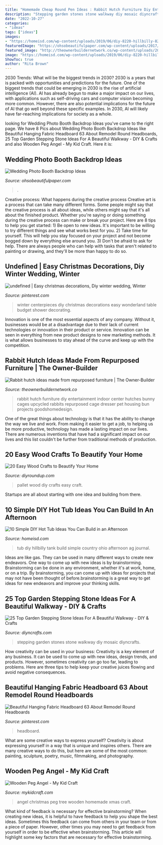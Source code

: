 ```yaml
---
title: "Homemade Cheap Round Pen Ideas : Rabbit Hutch Furniture Diy Entertainment Indoor Center Hutches Bunny Cages Upcycled Rabbits Repurposed Cage Dresser Pet Housing Bun Projects Goodshomedesign"
description: "Stepping garden stones stone walkway diy mosaic diyncrafts"
date: "2022-10-27"
categories:
- "ideas"
tags: ["ideas"]
images:
- "https://homeisd.com/wp-content/uploads/2019/06/diy-8220-hillbilly-8221-hot-tub-img.jpg"
featuredImage: "https://ohsobeautifulpaper.com/wp-content/uploads/2017/06/wedding-photo-booth-backdrop-ribbon-osbp.jpg"
featured_image: "http://theownerbuildernetwork.co/wp-content/uploads/2016/03/Rabbit-Hutch-Ideas-from-Old-Furniture-01.jpg"
image: "https://homeisd.com/wp-content/uploads/2019/06/diy-8220-hillbilly-8221-hot-tub-img.jpg"
ShowToc: true
author: "Rita Brown"
---
```



2030 Trends: What will be the biggest trends in 2030?
2030 is a years that is packed with opportunities and predictions for the future. One of the biggest trends that could be emerging in 2030 is the rise of artificial intelligence (AI). AI has already begun to make a major impact on our lives, with applications such as self-driving cars and computer vision becoming more common. However, there are also potential implications for the future of AI that go well beyond these specific examples. In 2030, AI will likely have far-reaching implications for society as a whole.

	

		
looking for Wedding Photo Booth Backdrop Ideas you've came to the right page. We have 8 Pics about Wedding Photo Booth Backdrop Ideas like Beautiful Hanging Fabric Headboard 63 About Remodel Round Headboards, 25 Top Garden Stepping Stone Ideas For A Beautiful Walkway - DIY &amp; Crafts and also Wooden Peg Angel - My Kid Craft. Here it is:
		
    
## Wedding Photo Booth Backdrop Ideas

<img loading=lazy src="https://ohsobeautifulpaper.com/wp-content/uploads/2017/06/wedding-photo-booth-backdrop-ribbon-osbp.jpg" onerror="this.onerror=null;this.src='https://tse1.mm.bing.net/th?id=OIP.lDZny_YN2ZyuMkgorfV8kwHaJu&amp;pid=15.1';" alt="Wedding Photo Booth Backdrop Ideas">

_Source: ohsobeautifulpaper.com_

>. 

	

Creative process: What happens during the creative process
Creative art is a process that can take many different forms. Some people might say that the creative process is all about ideas, while others might say that it's all about the finished product. Whether you're saying or doing something during the creative process can make or break your project. Here are 8 tips to help you get started: 1) Be open to new ideas. It's important to be willing to try different things and see what works best for you. 2) Take time for yourself. This will help you stay focused on your project and not become bogged down by everything else around you. 3) Don't be afraid to ask for help. There are always people who can help with tasks that aren't related to painting or drawing, and they'll be more than happy to do so.

    
## Undefined | Easy Christmas Decorations, Diy Winter Wedding, Winter

<img loading=lazy src="https://i.pinimg.com/originals/6c/ac/35/6cac353fffc9f6e9d7c487f7db23dff1.jpg" onerror="this.onerror=null;this.src='https://tse4.mm.bing.net/th?id=OIP.imLWT5j9uoKgc_mf43FQZQHaLH&amp;pid=15.1';" alt="undefined | Easy christmas decorations, Diy winter wedding, Winter">

_Source: pinterest.com_

>winter centerpieces diy christmas decorations easy wonderland table budget shower decorating. 

	

Innovation is one of the most essential aspects of any company. Without it, businesses would be at a disadvantage due to their lack of current technologies or innovation in their product or service. Innovation can be seen in everything from new product designs to new marketing methods. It is what allows businesses to stay ahead of the curve and keep up with the competition.

    
## Rabbit Hutch Ideas Made From Repurposed Furniture | The Owner-Builder

<img loading=lazy src="http://theownerbuildernetwork.co/wp-content/uploads/2016/03/Rabbit-Hutch-Ideas-from-Old-Furniture-01.jpg" onerror="this.onerror=null;this.src='https://tse4.mm.bing.net/th?id=OIP.pVsuEo9KwaPpVkdwo7BuIgHaJ4&amp;pid=15.1';" alt="Rabbit hutch ideas made from repurposed furniture | The Owner-Builder">

_Source: theownerbuildernetwork.co_

>rabbit hutch furniture diy entertainment indoor center hutches bunny cages upcycled rabbits repurposed cage dresser pet housing bun projects goodshomedesign. 

	

One of the great things about technology is that it has the ability to change the way we live and work. From making it easier to get a job, to helping us be more productive, technology has made a lasting impact on our lives. There are numerous inventions that have had a significant impact on our lives and this list couldn't be further from traditional methods of production.

    
## 20 Easy Wood Crafts To Beautify Your Home

<img loading=lazy src="http://diyroundup.com/wp-content/uploads/2017/01/Pallet-Art.jpg" onerror="this.onerror=null;this.src='https://tse3.mm.bing.net/th?id=OIP.1VZsuqLhC0G0-QtmMsnEmwHaLH&amp;pid=15.1';" alt="20 Easy Wood Crafts to Beautify Your Home">

_Source: diyroundup.com_

>pallet wood diy crafts easy craft. 

	

Startups are all about starting with one idea and building from there.

    
## 10 Simple DIY Hot Tub Ideas You Can Build In An Afternoon

<img loading=lazy src="https://homeisd.com/wp-content/uploads/2019/06/diy-8220-hillbilly-8221-hot-tub-img.jpg" onerror="this.onerror=null;this.src='https://tse1.mm.bing.net/th?id=OIP.Rhbm8mszW61XvibULlG9WAHaDt&amp;pid=15.1';" alt="10 Simple DIY Hot Tub Ideas You Can Build in an Afternoon">

_Source: homeisd.com_

>tub diy hillbilly tank build simple country ohio afternoon ag journal. 

	

Ideas are like gas. They can be used in many different ways to create new endeavors. One way to come up with new ideas is by brainstorming. Brainstorming can be done in any environment, whether it's at work, home, or on a trip. By brainstorming, you can come up with ideas for projects that may not have been thought of before.brainstorming is a great way to get ideas for new endeavors and improve your thinking skills.

    
## 25 Top Garden Stepping Stone Ideas For A Beautiful Walkway - DIY &amp; Crafts

<img loading=lazy src="https://www.diyncrafts.com/wp-content/uploads/2017/05/garden-stepping-stones.jpg" onerror="this.onerror=null;this.src='https://tse2.mm.bing.net/th?id=OIP.X2s7j07ETEFNCuP9WvR85wHaD4&amp;pid=15.1';" alt="25 Top Garden Stepping Stone Ideas For A Beautiful Walkway - DIY &amp; Crafts">

_Source: diyncrafts.com_

>stepping garden stones stone walkway diy mosaic diyncrafts. 

	

How creativity can be used in your business:
Creativity is a key element of any business. It can be used to come up with new ideas, design trends, and products. However, sometimes creativity can go too far, leading to problems. Here are three tips to help keep your creative juices flowing and avoid negative consequences.

    
## Beautiful Hanging Fabric Headboard 63 About Remodel Round Headboards

<img loading=lazy src="https://i.pinimg.com/736x/92/34/26/9234268110c791213636c19c8c0fa40f.jpg" onerror="this.onerror=null;this.src='https://tse3.mm.bing.net/th?id=OIP.Pg7uj0jHu_bgqQWLoqD1KAHaJ3&amp;pid=15.1';" alt="Beautiful Hanging Fabric Headboard 63 About Remodel Round Headboards">

_Source: pinterest.com_

>headboard. 

	

What are some creative ways to express yourself?
Creativity is about expressing yourself in a way that is unique and inspires others. There are many creative ways to do this, but here are some of the most common: painting, sculpture, poetry, music, filmmaking, and photography.

    
## Wooden Peg Angel - My Kid Craft

<img loading=lazy src="http://mykidcraft.com/images/Angel-homemade-angel-how-to-make-an-angel-for-Xmas-tree-Christmas-angel-angel-peg1.jpg" onerror="this.onerror=null;this.src='https://tse1.mm.bing.net/th?id=OIP.YJm_gCpeEsj7jVTqvSXlmwHaFj&amp;pid=15.1';" alt="Wooden Peg Angel - My Kid Craft">

_Source: mykidcraft.com_

>angel christmas peg tree wooden homemade xmas craft. 

	

What kind of feedback is necessary for effective brainstorming?
When creating new ideas, it is helpful to have feedback to help you shape the best ideas. Sometimes this feedback can come from others in your team or from a piece of paper. However, other times you may need to get feedback from yourself in order to be effective when brainstorming. This article will highlight some key factors that are necessary for effective brainstorming.

